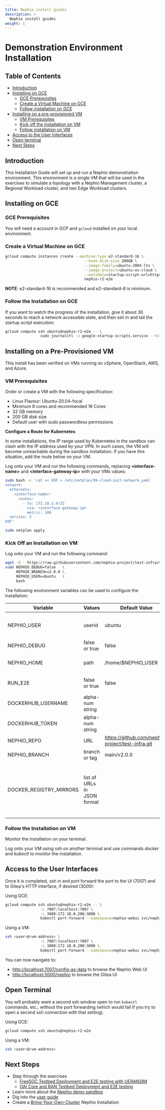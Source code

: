 ```yaml
---
title: Nephio install guides
description: >
  Nephio install guides
weight: 1
---
```


# Demonstration Environment Installation

## Table of Contents

- [Introduction](#introduction)
- [Installing on GCE](#installing-on-gce)
  - [GCE Prerequisites](#gce-prerequisites)
  - [Create a Virtual Machine on GCE](#create-a-virtual-machine-on-gce)
  - [Follow installation on GCE](#follow-installation-on-gce)
- [Installing on a pre-provisioned VM](#installing-on-a-pre-provisioned-vm)
  - [VM Prerequisites](#vm-prerequisites)
  - [Kick off the installation on VM](#kick-off-installation-on-vm)
  - [Follow installation on VM](#follow-installation-on-vm)
- [Access to the User Interfaces](#access-to-the-user-interfaces)
- [Open terminal](#open-terminal)
- [Next Steps](#next-steps)

## Introduction

This Installation Guide will set up and run a Nephio demonstration environment. This environment is a single VM that
will be used in the exercises to simulate a topology with a Nephio Management cluster, a Regional Workload
cluster, and two Edge Workload clusters.

## Installing on GCE

### GCE Prerequisites

You will need a account in GCP and `gcloud` installed on your local environment.

### Create a Virtual Machine on GCE

```bash
gcloud compute instances create --machine-type e2-standard-16 \
                                    --boot-disk-size 200GB \
                                    --image-family=ubuntu-2004-lts \
                                    --image-project=ubuntu-os-cloud \
                                    --metadata=startup-script-url=https://raw.githubusercontent.com/nephio-project/test-infra/v2.0.0/e2e/provision/init.sh,nephio-test-infra-branch=v2.0.0 \
                                    nephio-r2-e2e
```

**NOTE**: e2-standard-16 is recommended and e2-standard-8 is minimum. 

### Follow the Installation on GCE

If you want to watch the progress of the installation, give it about 30 seconds to reach a network accessible state, and
then ssh in and tail the startup script execution:

```bash
gcloud compute ssh ubuntu@nephio-r2-e2e -- \
                sudo journalctl -u google-startup-scripts.service --follow
```

## Installing on a Pre-Provisioned VM

This install has been verified on VMs running on vSphere, OpenStack, AWS, and Azure.

### VM Prerequisites

Order or create a VM with the following specification:

- Linux Flavour: Ubuntu-20.04-focal
- Minimum 8 cores and recommended 16 Cores
- 32 GB memory
- 200 GB disk size
- Default user with sudo passwordless permissions

**Configure a Route for Kubernetes**

In some installations, the IP range used by Kubernetes in the sandbox can clash with the IP address used by your VPN. In
such cases, the VM will become unreachable during the sandbox installation. If you have this situation, add the route
below on your VM.

Log onto your VM and run the following commands,
replacing **\<interface-name\>** and **\<interface-gateway-ip\>** with your VMs values:

```bash
sudo bash -c 'cat << EOF > /etc/netplan/99-cloud-init-network.yaml
network:
  ethernets:
    <interface-name>:
      routes:
        - to: 172.18.2.6/32
          via: <interface-gateway-ip>
          metric: 100
  version: 2
EOF'

sudo netplan apply
```

### Kick Off an Installation on VM

Log onto your VM and run the following command:

```bash
wget -O - https://raw.githubusercontent.com/nephio-project/test-infra/v2.0.0/e2e/provision/init.sh |  \
sudo NEPHIO_DEBUG=false   \
     NEPHIO_BRANCH=v2.0.0 \
     NEPHIO_USER=ubuntu   \
     bash
```

The following environment variables can be used to configure the installation:

| Variable               | Values           | Default Value      | Description                                                                  |
|------------------------|------------------| -------------------|------------------------------------------------------------------------------|
| NEPHIO_USER            | userid           | ubuntu             | The user to install the sandbox on (must have sudo passwordless permissions) |
| NEPHIO_DEBUG           | false or true    | false              | Controls debug output from the install                                       |
| NEPHIO_HOME            | path             | /home/$NEPHIO_USER | The directory to check out the install scripts into                          |
| RUN_E2E                | false or true    | false              | Specifies whether end-to-end tests should be executed or not                 |
| DOCKERHUB_USERNAME     | alpha-num string |                    | Specifies the dockerhub username                                             |
| DOCKERHUB_TOKEN        | alpha-num string |                    | Specifies the password or token                                              |
| NEPHIO_REPO            | URL              | https://github.com/nephio-project/test-infra.git | URL of the repository to be used for installation |
| NEPHIO_BRANCH          | branch or tag    | main/v2.0.0               | Tag or branch name to use in NEPHIO_REPO                                     |
| DOCKER_REGISTRY_MIRRORS | list of URLs in JSON format |        | List of docker registry mirrors in JSON format, or empty for no mirrors to be set. Example value: ``["https://docker-registry-remote.mycompany.com", "https://docker-registry-remote2.mycompany.com"]`` |

### Follow the Installation on VM

Monitor the installation on your terminal.

Log onto your VM using ssh on another terminal and use commands *docker* and *kubectl* to monitor the installation.

## Access to the User Interfaces

Once it is completed, ssh in and port forward the port to the UI (7007) and to Gitea's HTTP interface, if desired
(3000):

Using GCE:

```bash
gcloud compute ssh ubuntu@nephio-r2-e2e -- \
                -L 7007:localhost:7007 \
                -L 3000:172.18.0.200:3000 \
                kubectl port-forward --namespace=nephio-webui svc/nephio-webui 7007
```

Using a VM:

```bash
ssh <user>@<vm-address> \
                -L 7007:localhost:7007 \
                -L 3000:172.18.0.200:3000 \
                kubectl port-forward --namespace=nephio-webui svc/nephio-webui 7007
```

You can now navigate to:
- [http://localhost:7007/config-as-data](http://localhost:7007/config-as-data) to
browse the Nephio Web UI
- [http://localhost:3000/nephio](http://localhost:3000/nephio) to browse the Gitea UI

## Open Terminal

You will probably want a second ssh window open to run `kubectl` commands, etc., without the port forwarding (which
would fail if you try to open a second ssh connection with that setting).

Using GCE:

```bash
gcloud compute ssh ubuntu@nephio-r2-e2e
```

Using a VM:

```bash
ssh <user>@<vm-address>
```

## Next Steps

* Step through the exercises
  * [Free5GC Testbed Deployment and E2E testing with UERANSIM](/content/en/docs/guides/user-guides/exercise-1-free5gc.md)
  * [OAI Core and RAN Testbed Deployment and E2E testing](/content/en/docs/guides/user-guides/exercise-2-oai.md)
* Learn more about the [Nephio demo sandbox](/content/en/docs/guides/install-guides/explore-sandbox.md)
* Dig into the [user guide](/content/en/docs/guides/user-guides/_index.md)
* Create a [Bring-Your-Own-Cluster](/content/en/docs/guides/install-guides/install-on-byoc.md) Nephio Installation
